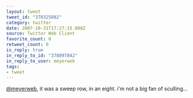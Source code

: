 ```yaml
---
layout: tweet
tweet_id: "378325882"
category: twitter
date: 2007-10-31T17:27:15.000Z
source: Twitter Web Client
favorite_count: 0
retweet_count: 0
is_reply: true
in_reply_to_id: "378097842"
in_reply_to_user: meyerweb
tags:
- tweet
---
```


[@meyerweb](https://twitter.com/@meyerweb), it was a sweep row, in an eight.  i'm not a big fan of sculling...
